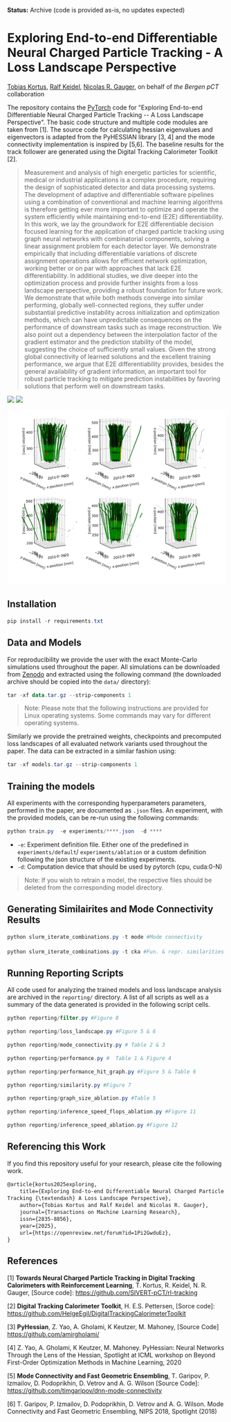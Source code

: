 **Status:** Archive (code is provided as-is, no updates expected)

# Exploring End-to-end Differentiable Neural Charged Particle Tracking - A Loss Landscape Perspective
[Tobias Kortus](https://www.scicomp.uni-kl.de/team/kortus/), [Ralf Keidel](https://www.scicomp.uni-kl.de/team/keidel/), [Nicolas R. Gauger](https://www.scicomp.uni-kl.de/team/gauger/), on behalf of *the Bergen pCT* collaboration

The repository contains the [PyTorch](https://pytorch.org/) code for "Exploring End-to-end Differentiable Neural Charged Particle Tracking -- A Loss Landscape Perspective". The basic code structure and multiple code modules are taken from [1]. The source code for calculating hessian eigenvalues and eigenvectors is adapted from the PyHESSIAN library [3, 4] and the mode connectivity implementation is inspired by [5,6]. The baseline results for the track follower are generated using the Digital Tracking Calorimeter Toolkit [2].

> Measurement and analysis of high energetic particles for scientific, medical or industrial applications is a complex procedure, requiring the design of sophisticated detector and data processing systems. The development of adaptive and differentiable software pipelines using a combination of conventional and machine learning algorithms is therefore getting ever more important to optimize and operate the system efficiently while maintaining end-to-end (E2E) differentiability. In this work, we lay the groundwork for E2E differentiable decision focused learning for the application of charged particle tracking using graph neural networks with combinatorial components, solving a linear assignment problem for each detector layer. We demonstrate empirically that including differentiable variations of discrete assignment operations allows for efficient network optimization, working better or on par with approaches that lack E2E differentiability. In additional studies, we dive deeper into the optimization process and provide further insights from a loss landscape perspective, providing a robust foundation for future work. We demonstrate that while both methods converge into similar performing, globally well-connected regions, they suffer under substantial predictive instability across initialization and optimization methods, which can have unpredictable consequences on the performance of downstream tasks such as image reconstruction. We also point out a dependency between the interpolation factor of the gradient estimator and the prediction stability of the model, suggesting the choice of sufficiently small values. Given the strong global connectivity of learned solutions and the excellent training performance, we argue that E2E differentiability provides, besides the general availability of gradient information, an important tool for robust particle tracking to mitigate prediction instabilities by favoring solutions that perform well on downstream tasks.

<!--TODO: UPDATE BADGES-->
<a href="https://sivert.info"><img src="https://img.shields.io/website?style=flat-square&logo=appveyor?down_color=lightgrey&down_message=offline&label=Project%20Page&up_color=lightgreen&up_message=sivert.info&url=https://sivert.info" height=22.5></a>
<a href="https://openreview.net/forum?id=1Pi2GwduEz"><img src="https://img.shields.io/website?style=flat-square&logo=appveyor?down_color=8c1b13&down_message=offline&label=Open%20Review&up_color=8c1b13&up_message=1Pi2GwduEz&url=https://openreview.net/forum?id=1Pi2GwduEz" height=22.5></a>

![img](figures/tracks.png)

## Installation

```powershell
pip install -r requirements.txt
```

## Data and Models

For reproducibility we provide the user with the exact Monte-Carlo simulations used throughout the paper. All simulations can be downloaded from [Zenodo](https://zenodo.org/record/7426388) and extracted using the following command (the downloaded archive should be copied into the `data/` directory):

```powershell
tar -xf data.tar.gz --strip-components 1
```
> Note: Please note that the following instructions are provided for Linux operating systems. Some commands may vary for different operating systems.

Similarly we provide the pretrained weights, checkpoints and precomputed loss landscapes of all evaluated network variants used throughout the paper. The data can be extracted in a similar fashion using:

```powershell
tar -xf models.tar.gz --strip-components 1
```

## Training the models

All experiments with the corresponding hyperparameters parameters, performed in the paper, are documented as `.json` files. An experiment, with the provided models, can be re-run using the following commands:

```powershell
python train.py  -e experiments/****.json  -d ****
```

- `-e`: Experiment definition file. Either one of the predefined in `experiments/default`/ `experiments/ablation` or a custom definition following the json structure of the existing experiments.
- `-d`: Computation device that should be used by pytorch (cpu, cuda:0-N)

> Note: If you wish to retrain a model, the respective files should be deleted from the corresponding model directory.


## Generating Similairites and Mode Connectivity Results

```powershell
python slurm_iterate_combinations.py -t mode #Mode connectivity

python slurm_iterate_combinations.py -t cka #Fun. & repr. similarities
```

## Running Reporting Scripts

All code used for analyzing the trained models and loss landscape analysis are archived in the `reporting/` directory. A list of all scripts as well as a summary of the data generated is provided in the following script cells.

```powershell
python reporting/filter.py #Figure 8
```

```powershell
python reporting/loss_landscape.py #Figure 5 & 6
```

```powershell
python reporting/mode_connectivity.py # Table 2 & 3
```

```powershell
python reporting/performance.py #  Table 1 & Figure 4
```

```powershell
python reporting/performance_hit_graph.py #Figure 5 & Table 6
```


```powershell
python reporting/similarity.py #Figure 7
```

```powershell
python reporting/graph_size_ablation.py #Table 5
```


```powershell
python reporting/inference_speed_flops_ablation.py #Figure 11
```


```powershell
python reporting/inference_speed_ablation.py #Figure 12
```



## Referencing this Work

If you find this repository useful for your research, please cite the following work.

```
@article{kortus2025exploring,
    title={Exploring End-to-end Differentiable Neural Charged Particle Tracking {\textendash} A Loss Landscape Perspective},
    author={Tobias Kortus and Ralf Keidel and Nicolas R. Gauger},
    journal={Transactions on Machine Learning Research},
    issn={2835-8856},
    year={2025},
    url={https://openreview.net/forum?id=1Pi2GwduEz},
}
```

## References

[1] **Towards Neural Charged Particle Tracking in Digital Tracking Calorimeters with Reinforcement Learning**, T. Kortus, R. Keidel, N. R. Gauger, [Source code]: https://github.com/SIVERT-pCT/rl-tracking

[2] **Digital Tracking Calorimeter Toolkit**, H. E.S. Pettersen, [Sorce code]: https://github.com/HelgeEgil/DigitalTrackingCalorimeterToolkit

[3] **PyHessian**, Z. Yao, A. Gholami, K Keutzer, M. Mahoney, [Source Code] https://github.com/amirgholami/

[4] Z. Yao, A. Gholami, K Keutzer, M. Mahoney. PyHessian: Neural Networks Through the Lens of the Hessian, Spotlight at ICML workshop on Beyond First-Order Optimization Methods in Machine Learning, 2020

[5] **Mode Connectivity and Fast Geometric Ensembling**, T. Garipov, P. Izmailov, D. Podoprikhin, D. Vetrov and A. G. Wilson [Source Code]: https://github.com/timgaripov/dnn-mode-connectivity

[6] T. Garipov, P. Izmailov, D. Podoprikhin, D. Vetrov and A. G. Wilson. Mode Connectivity and Fast Geometric Ensembling, NIPS 2018, Spotlight (2018)